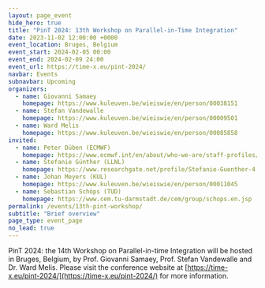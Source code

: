 ```yaml
---
layout: page_event
hide_hero: true
title: "PinT 2024: 13th Workshop on Parallel-in-Time Integration"
date: 2023-11-02 12:00:00 +0000
event_location: Bruges, Belgium
event_start: 2024-02-05 00:00
event_end: 2024-02-09 24:00
event_url: https://time-x.eu/pint-2024/
navbar: Events
subnavbar: Upcoming
organizers:
  - name: Giovanni Samaey
    homepage: https://www.kuleuven.be/wieiswie/en/person/00038151
  - name: Stefan Vandewalle
    homepage: https://www.kuleuven.be/wieiswie/en/person/00009501
  - name: Ward Melis
    homepage: https://www.kuleuven.be/wieiswie/en/person/00085858
invited:
  - name: Peter Düben (ECMWF)
    homepage: https://www.ecmwf.int/en/about/who-we-are/staff-profiles/peter-dueben
  - name: Stefanie Günther (LLNL)
    homepage: https://www.researchgate.net/profile/Stefanie-Guenther-4
  - name: Johan Meyers (KUL)
    homepage: https://www.kuleuven.be/wieiswie/en/person/00011045
  - name: Sebastian Schöps (TUD)
    homepage: https://www.cem.tu-darmstadt.de/cem/group/schops.en.jsp
permalink: /events/13th-pint-workshop/
subtitle: "Brief overview"
page_type: event_page
no_lead: true
---
```


PinT 2024: the 14th Workshop on Parallel-in-time Integration will be hosted in Bruges, Belgium, by Prof. Giovanni Samaey, Prof. Stefan Vandewalle and Dr. Ward Melis.
Please visit the conference website at  [https://time-x.eu/pint-2024/](https://time-x.eu/pint-2024/) for more information.
